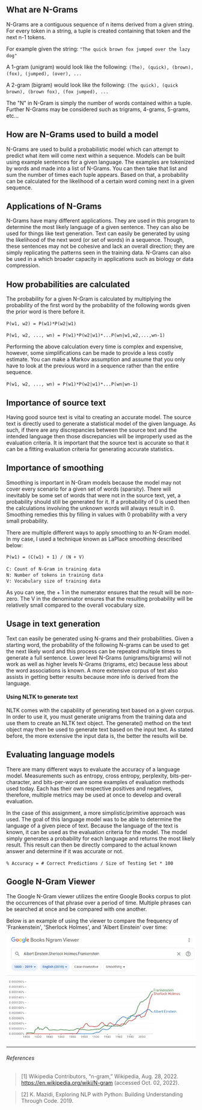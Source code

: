 ## What are N-Grams

N-Grams are a contiguous sequence of n items derived from a given string. For every token in a string, a tuple is created containing that token and the next n-1 tokens. 

For example given the string:
`"The quick brown fox jumped over the lazy dog"`

A 1-gram (unigram) would look like the following:
`(The), (quick), (brown), (fox), (jumped), (over), ...`

A 2-gram (bigram) would look like the following:
`(The quick), (quick brown), (brown fox), (fox jumped), ...`

The "N" in N-Gram is simply the number of words contained within a tuple. Further N-Grams may be considered such as trigrams, 4-grams, 5-grams, etc...

## How are N-Grams used to build a model

N-Grams are used to build a probabilistic model which can attempt to predict what item will come next within a sequence. Models can be built using example sentences for a given language. The examples are tokenized by words and made into a list of N-Grams. You can then take that list and sum the number of times each tuple appears. Based on that, a probability can be calculated for the likelihood of a certain word coming next in a given sequence.

## Applications of N-Grams

N-Grams have many different applications. They are used in this program to determine the most likely language of a given sentence. They can also be used for things like text generation. Text can easily be generated by using the likelihood of the next word (or set of words) in a sequence. Though, these sentences may not be cohesive and lack an overall direction; they are simply replicating the patterns seen in the training data. N-Grams can also be used in a which broader capacity in applications such as biology or data compression. 

## How probabilities are calculated

The probability for a given N-Gram is calculated by multiplying the probability of the first word by the probability of the following words given the prior word is there before it. 

`P(w1, w2) = P(w1)*P(w2|w1)`

`P(w1, w2, ..., wn) = P(w1)*P(w2|w1)*...P(wn|w1,w2,...,wn-1)`

Performing the above calculation every time is complex and expensive, however, some simplifications can be made to provide a less costly estimate. You can make a Markov assumption and assume that you only have to look at the previous word in a sequence rather than the entire sequence.

`P(w1, w2, ..., wn) = P(w1)*P(w2|w1)*...P(wn|wn-1)`

## Importance of source text

Having good source text is vital to creating an accurate model. The source text is directly used to generate a statistical model of the given language. As such, if there are any discrepancies between the source text and the intended language then those discrepancies will be improperly used as the evaluation criteria. It is important that the source text is accurate so that it can be a fitting evaluation criteria for generating accurate statistics. 

## Importance of smoothing

Smoothing is important in N-Gram models because the model may not cover every scenario for a given set of words (sparsity). There will inevitably be some set of words that were not in the source text, yet, a probability should still be generated for it. If a probability of 0 is used then the calculations involving the unknown words will always result in 0. Smoothing remedies this by filling in values with 0 probability with a very small probability. 

There are multiple different ways to apply smoothing to an N-Gram model. In my case, I used a technique known as LaPlace smoothing described below:

```
P(w1) = (C(w1) + 1) / (N + V)

C: Count of N-Gram in training data
N: Number of tokens in training data
V: Vocabulary size of training data
```


As you can see, the + 1 in the numerator ensures that the result will be non-zero. The V in the denominator ensures that the resulting probability will be relatively small compared to the overall vocabulary size. 

## Usage in text generation

Text can easily be generated using N-grams and their probabilities. Given a starting word, the probability of the following N-grams can be used to get the next likely word and this process can be repeated multiple times to generate a full sentence. Lower level N-Grams (unigrams/bigrams) will not work as well as higher levels N-Grams (trigrams, etc) because less about the word associations is known. A more extensive corpus of text also assists in getting better results because more info is derived from the language. 

#### Using NLTK to generate text

NLTK comes with the capability of generating text based on a given corpus. In order to use it, you must generate unigrams from the training data and use them to create an NLTK text object. The generate() method on the text object may then be used to generate text based on the input text. As stated before, the more extensive the input data is, the better the results will be. 

## Evaluating language models

There are many different ways to evaluate the accuracy of a language model. Measurements such as entropy, cross entropy, perplexity, bits-per-character, and bits-per-word are some examples of evaluation methods used today. Each has their own respective positives and negatives, therefore, multiple metrics may be used at once to develop and overall evaluation. 

In the case of this assignment, a more simplistic/primitive approach was used. The goal of this language model was to be able to determine the language of a given piece of text. Because the language of the text is known, it can be used as the evaluation criteria for the model. The model simply generates a probability for each language and returns the most likely result. This result can then be directly compared to the actual known answer and determine if it was accurate or not. 

`% Accuracy = # Correct Predictions / Size of Testing Set * 100`

## Google N-Gram Viewer

The Google N-Gram viewer utilizes the entire Google Books corpus to plot the occurrences of that phrase over a period of time. Multiple phrases can be searched at once and be compared with one another. 

Below is an example of using the viewer to compare the frequency of 'Frankenstein', 'Sherlock Holmes', and 'Albert Einstein' over time:

![](google_ngram.jpg)

---

###### References
> [1] Wikipedia Contributors, “n-gram,” Wikipedia, Aug. 28, 2022. https://en.wikipedia.org/wiki/N-gram (accessed Oct. 02, 2022).

> [2] K. Mazidi, Exploring NLP with Python: Building Understanding Through Code. 2019.